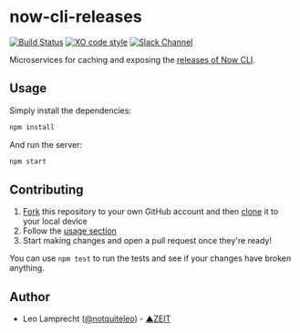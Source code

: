 # now-cli-releases

[![Build Status](https://travis-ci.org/zeit/now-cli-releases.svg?branch=master)](https://travis-ci.org/zeit/now-cli-releases)
[![XO code style](https://img.shields.io/badge/code_style-XO-5ed9c7.svg)](https://github.com/sindresorhus/xo)
[![Slack Channel](https://zeit-slackin.now.sh/badge.svg)](https://zeit.chat)

Microservices for caching and exposing the [releases of Now CLI](https://github.com/zeit/now-cli/releases).

## Usage

Simply install the dependencies:

```bash
npm install
```

And run the server:

```bash
npm start
```

## Contributing

1. [Fork](https://help.github.com/articles/fork-a-repo/) this repository to your own GitHub account and then [clone](https://help.github.com/articles/cloning-a-repository/) it to your local device
2. Follow the [usage section](#usage)
3. Start making changes and open a pull request once they're ready!

You can use `npm test` to run the tests and see if your changes have broken anything.

## Author

- Leo Lamprecht ([@notquiteleo](https://twitter.com/notquiteleo)) - [▲ZEIT](https://zeit.co)
